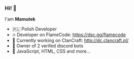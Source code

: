 ### Hi! 👋
I'am **Mamutek**

- 🇵🇱 Polish Developer
- 🔥 Developer on FlameCode:
https://dsc.gg/flamecode
- 👑 Currently working on ClanCraft:
http://dc.clancraft.pl/
- 🎇 Owner of 2 verifed discord bots
- 🧨 JavaScript, HTML, CSS and more...

